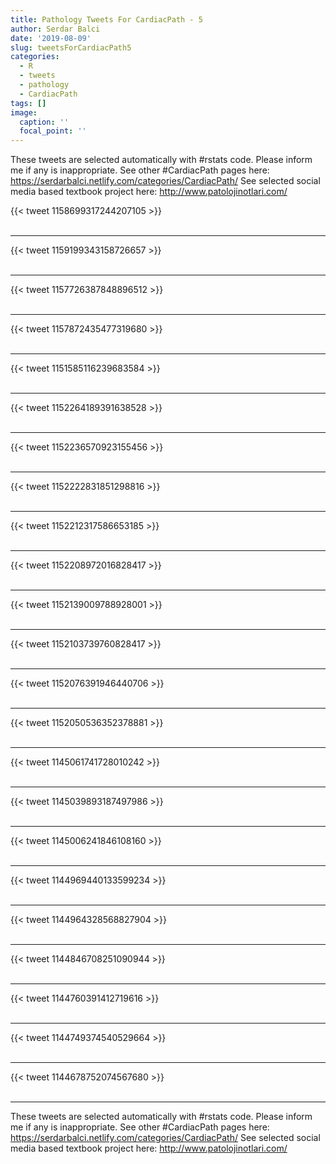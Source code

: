 ```yaml
---
title: Pathology Tweets For CardiacPath - 5
author: Serdar Balci
date: '2019-08-09'
slug: tweetsForCardiacPath5
categories:
  - R
  - tweets
  - pathology
  - CardiacPath
tags: []
image:
  caption: ''
  focal_point: ''
---
```



These tweets are selected automatically with #rstats code. Please inform me if any is inappropriate.
See other #CardiacPath pages here: https://serdarbalci.netlify.com/categories/CardiacPath/ 
See selected social media based textbook project here: http://www.patolojinotlari.com/

{{< tweet 1158699317244207105 >}}
<br>
<br>
<hr>
{{< tweet 1159199343158726657 >}}
<br>
<br>
<hr>
{{< tweet 1157726387848896512 >}}
<br>
<br>
<hr>
{{< tweet 1157872435477319680 >}}
<br>
<br>
<hr>
{{< tweet 1151585116239683584 >}}
<br>
<br>
<hr>
{{< tweet 1152264189391638528 >}}
<br>
<br>
<hr>
{{< tweet 1152236570923155456 >}}
<br>
<br>
<hr>
{{< tweet 1152222831851298816 >}}
<br>
<br>
<hr>
{{< tweet 1152212317586653185 >}}
<br>
<br>
<hr>
{{< tweet 1152208972016828417 >}}
<br>
<br>
<hr>
{{< tweet 1152139009788928001 >}}
<br>
<br>
<hr>
{{< tweet 1152103739760828417 >}}
<br>
<br>
<hr>
{{< tweet 1152076391946440706 >}}
<br>
<br>
<hr>
{{< tweet 1152050536352378881 >}}
<br>
<br>
<hr>
{{< tweet 1145061741728010242 >}}
<br>
<br>
<hr>
{{< tweet 1145039893187497986 >}}
<br>
<br>
<hr>
{{< tweet 1145006241846108160 >}}
<br>
<br>
<hr>
{{< tweet 1144969440133599234 >}}
<br>
<br>
<hr>
{{< tweet 1144964328568827904 >}}
<br>
<br>
<hr>
{{< tweet 1144846708251090944 >}}
<br>
<br>
<hr>
{{< tweet 1144760391412719616 >}}
<br>
<br>
<hr>
{{< tweet 1144749374540529664 >}}
<br>
<br>
<hr>
{{< tweet 1144678752074567680 >}}
<br>
<br>
<hr>


These tweets are selected automatically with #rstats code. Please inform me if any is inappropriate.
See other #CardiacPath pages here: https://serdarbalci.netlify.com/categories/CardiacPath/ 
See selected social media based textbook project here: http://www.patolojinotlari.com/
